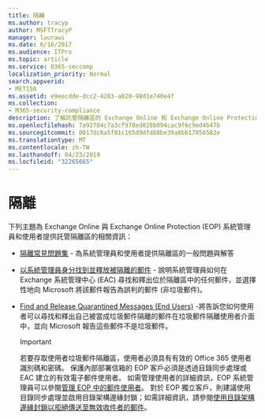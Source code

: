 ```yaml
---
title: 隔離
ms.author: tracyp
author: MSFTTracyP
manager: laurawi
ms.date: 6/16/2017
ms.audience: ITPro
ms.topic: article
ms.service: O365-seccomp
localization_priority: Normal
search.appverid:
- MET150
ms.assetid: e9eecdde-dcc2-4283-a820-98d1e740e4f
ms.collection:
- M365-security-compliance
description: 了解託管隔離區的 Exchange Online 和 Exchange Online Protection。
ms.openlocfilehash: 7a92704c7a3cf978ed028b094cac9f6c9ed4b47b
ms.sourcegitcommit: 0017dc6a5f81c165d9dfd88be39a6bb17856582e
ms.translationtype: MT
ms.contentlocale: zh-TW
ms.lasthandoff: 04/23/2019
ms.locfileid: "32265665"
---
```

# <a name="quarantine"></a>隔離

下列主題為 Exchange Online 與 Exchange Online Protection (EOP) 系統管理員和使用者提供託管隔離區的相關資訊：
  
- [隔離常見問題集](quarantine-faq.md) - 為系統管理員和使用者提供隔離區的一般問題與解答 
    
- [以系統管理員身分找到並釋放被隔離的郵件](find-and-release-quarantined-messages-as-an-administrator.md) - 說明系統管理員如何在 Exchange 系統管理中心 (EAC) 尋找和釋出位於隔離區中的任何郵件，並選擇性地向 Microsoft 將該郵件報告為誤判的郵件 (非垃圾郵件)。 
    
- [Find and Release Quarantined Messages (End Users)](http://technet.microsoft.com/library/e439b560-827a-4807-abd3-6b861c1ff786.aspx) -將告訴您如何使用者可以尋找和釋出自己被當成垃圾郵件隔離的郵件在垃圾郵件隔離使用者介面中，並向 Microsoft 報告這些郵件不是垃圾郵件。 
    
    > [!IMPORTANT]
    > 若要存取使用者垃圾郵件隔離區，使用者必須具有有效的 Office 365 使用者識別碼和密碼。 保護內部部署信箱的 EOP 客戶必須是透過目錄同步處理或 EAC 建立的有效電子郵件使用者。 如需管理使用者的詳細資訊，EOP 系統管理員可以參閱[管理 EOP 中的郵件使用者](eop/manage-mail-users-in-eop.md)。 對於 EOP 獨立客戶，則建議使用目錄同步處理並啟用目錄架構邊緣封鎖；如需詳細資訊，請參閱[使用目錄架構邊緣封鎖以拒絕傳送至無效收件者的郵件](http://technet.microsoft.com/library/ca7b7416-92ed-40ad-abdb-695be46ea2e4.aspx)。 
  
    

